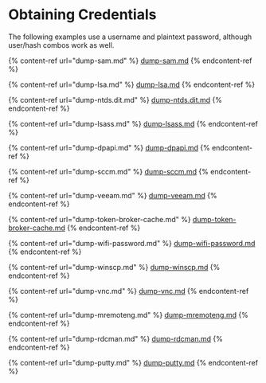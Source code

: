 # Obtaining Credentials

The following examples use a username and plaintext password, although user/hash combos work as well.

{% content-ref url="dump-sam.md" %}
[dump-sam.md](dump-sam.md)
{% endcontent-ref %}

{% content-ref url="dump-lsa.md" %}
[dump-lsa.md](dump-lsa.md)
{% endcontent-ref %}

{% content-ref url="dump-ntds.dit.md" %}
[dump-ntds.dit.md](dump-ntds.dit.md)
{% endcontent-ref %}

{% content-ref url="dump-lsass.md" %}
[dump-lsass.md](dump-lsass.md)
{% endcontent-ref %}

{% content-ref url="dump-dpapi.md" %}
[dump-dpapi.md](dump-dpapi.md)
{% endcontent-ref %}

{% content-ref url="dump-sccm.md" %}
[dump-sccm.md](dump-sccm.md)
{% endcontent-ref %}

{% content-ref url="dump-veeam.md" %}
[dump-veeam.md](dump-veeam.md)
{% endcontent-ref %}

{% content-ref url="dump-token-broker-cache.md" %}
[dump-token-broker-cache.md](dump-token-broker-cache.md)
{% endcontent-ref %}

{% content-ref url="dump-wifi-password.md" %}
[dump-wifi-password.md](dump-wifi-password.md)
{% endcontent-ref %}

{% content-ref url="dump-winscp.md" %}
[dump-winscp.md](dump-winscp.md)
{% endcontent-ref %}

{% content-ref url="dump-vnc.md" %}
[dump-vnc.md](dump-vnc.md)
{% endcontent-ref %}

{% content-ref url="dump-mremoteng.md" %}
[dump-mremoteng.md](dump-mremoteng.md)
{% endcontent-ref %}

{% content-ref url="dump-rdcman.md" %}
[dump-rdcman.md](dump-rdcman.md)
{% endcontent-ref %}

{% content-ref url="dump-putty.md" %}
[dump-putty.md](dump-putty.md)
{% endcontent-ref %}
